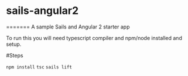 # sails-angular2
=======
A sample Sails and Angular 2 starter app

To run this you will need typescript compiler and npm/node installed and setup.

#Steps

`npm install`
`tsc`
`sails lift`
